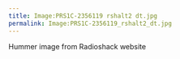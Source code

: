 ```yaml
---
title: Image:PRS1C-2356119 rshalt2 dt.jpg
permalink: Image:PRS1C-2356119_rshalt2_dt.jpg
---
```


Hummer image from Radioshack website
